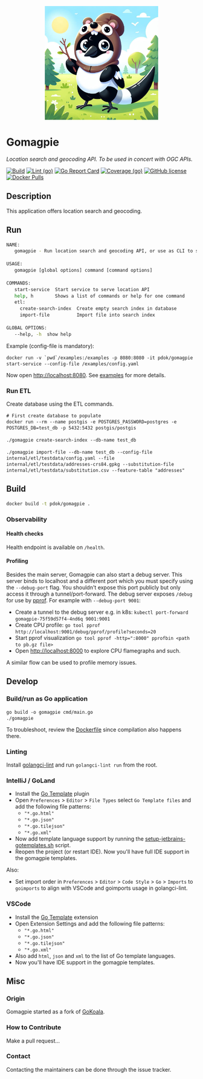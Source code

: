 <p align="center">
<img src="docs/gomagpie.jpeg" alt="Gomagpie" title="Gomagpie" width="300" />
</p>

# Gomagpie

_Location search and geocoding API. To be used in concert with OGC APIs._

[![Build](https://github.com/PDOK/gomagpie/actions/workflows/build-and-publish-image.yml/badge.svg)](https://github.com/PDOK/gomagpie/actions/workflows/build-and-publish-image.yml)
[![Lint (go)](https://github.com/PDOK/gomagpie/actions/workflows/lint-go.yml/badge.svg)](https://github.com/PDOK/gomagpie/actions/workflows/lint-go.yml)
[![Go Report Card](https://goreportcard.com/badge/github.com/PDOK/gomagpie)](https://goreportcard.com/report/github.com/PDOK/gomagpie)
[![Coverage (go)](https://github.com/PDOK/gomagpie/wiki/coverage.svg)](https://raw.githack.com/wiki/PDOK/gomagpie/coverage.html)
[![GitHub license](https://img.shields.io/github/license/PDOK/gomagpie)](https://github.com/PDOK/gomagpie/blob/master/LICENSE)
[![Docker Pulls](https://img.shields.io/docker/pulls/pdok/gomagpie.svg)](https://hub.docker.com/r/pdok/gomagpie)

## Description

This application offers location search and geocoding.

## Run

```bash
NAME:
   gomagpie - Run location search and geocoding API, or use as CLI to support the ETL process for this API.

USAGE:
   gomagpie [global options] command [command options]

COMMANDS:
   start-service  Start service to serve location API
   help, h        Shows a list of commands or help for one command
   etl:
     create-search-index  Create empty search index in database
     import-file          Import file into search index

GLOBAL OPTIONS:
   --help, -h  show help
```

Example (config-file is mandatory):

```docker
docker run -v `pwd`/examples:/examples -p 8080:8080 -it pdok/gomagpie start-service --config-file /examples/config.yaml
```

Now open <http://localhost:8080>. See [examples](examples) for more details.

### Run ETL

Create database using the ETL commands.

```shell
# First create database to populate
docker run --rm --name postgis -e POSTGRES_PASSWORD=postgres -e POSTGRES_DB=test_db -p 5432:5432 postgis/postgis

./gomagpie create-search-index --db-name test_db

./gomagpie import-file --db-name test_db --config-file internal/etl/testdata/config.yaml --file internal/etl/testdata/addresses-crs84.gpkg --substitution-file internal/etl/testdata/substitution.csv --feature-table "addresses"

```

## Build

```bash
docker build -t pdok/gomagpie .
```

### Observability

#### Health checks

Health endpoint is available on `/health`.

#### Profiling

Besides the main server, Gomagpie can also start a debug server. This server
binds to localhost and a different port which you must specify using the
`--debug-port` flag. You shouldn't expose this port publicly but only access it
through a tunnel/port-forward. The debug server exposes `/debug` for use by
[pprof](https://go.dev/blog/pprof). For example with `--debug-port 9001`:

- Create a tunnel to the debug server e.g. in k8s: `kubectl port-forward
gomagpie-75f59d57f4-4nd6q 9001:9001`
- Create CPU profile: `go tool pprof
http://localhost:9001/debug/pprof/profile?seconds=20`
- Start pprof visualization `go tool pprof -http=":8000" pprofbin <path to pb.gz
file>`
- Open <http://localhost:8000> to explore CPU flamegraphs and such.

A similar flow can be used to profile memory issues.

## Develop

### Build/run as Go application

```
go build -o gomagpie cmd/main.go
./gomagpie
```

To troubleshoot, review the [Dockerfile](./Dockerfile) since compilation also happens there.

### Linting

Install [golangci-lint](https://golangci-lint.run/usage/install/) and run `golangci-lint run`
from the root.

### IntelliJ / GoLand

- Install the [Go Template](https://plugins.jetbrains.com/plugin/10581-go-template) plugin
- Open `Preferences` > `Editor` > `File Types` select `Go Template files` and
  add the following file patterns:
  - `"*.go.html"`
  - `"*.go.json"`
  - `"*.go.tilejson"`
  - `"*.go.xml"`
- Now add template language support by running the
  [setup-jetbrains-gotemplates.sh](hack/setup-jetbrains-gotemplates.sh) script.
- Reopen the project (or restart IDE). Now you'll have full IDE support in the gomagpie templates.

Also:

- Set import order in `Preferences` > `Editor` > `Code Style` > `Go` > `Imports`
  to `goimports` to align with VSCode and goimports usage in golangci-lint.

### VSCode

- Install the [Go Template](https://marketplace.visualstudio.com/items?itemName=jinliming2.vscode-go-template)
  extension
- Open Extension Settings and add the following file patterns:
  - `"*.go.html"`
  - `"*.go.json"`
  - `"*.go.tilejson"`
  - `"*.go.xml"`
- Also add `html`, `json` and `xml` to the list of Go template languages.
- Now you'll have IDE support in the gomagpie templates.

## Misc

### Origin

Gomagpie started as a fork of [GoKoala](https://github.com/PDOK/gokoala).

### How to Contribute

Make a pull request...

### Contact

Contacting the maintainers can be done through the issue tracker.
